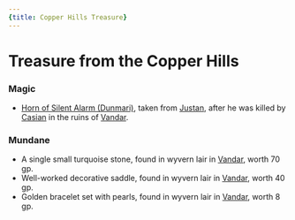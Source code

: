 ```yaml
---
{title: Copper Hills Treasure}
---
```

# Treasure from the Copper Hills

### Magic 

- [Horn of Silent Alarm (Dunmari)](<../../../things/magic-items/horn-of-silent-alarm-dunmari.md>), taken from [Justan](<../../../people/dunmari/justan.md>), after he was killed by [Casian](<../../../people/chardonians/casian.md>) in the ruins of [Vandar](<../../../gazetteer/greater-dunmar/realms/dunmar/central-dunmar/vandar.md>). 

### Mundane

- A single small turquoise stone, found in wyvern lair in [Vandar](<../../../gazetteer/greater-dunmar/realms/dunmar/central-dunmar/vandar.md>), worth 70 gp.
- Well-worked decorative saddle, found in wyvern lair in [Vandar](<../../../gazetteer/greater-dunmar/realms/dunmar/central-dunmar/vandar.md>), worth 40 gp.
- Golden bracelet set with pearls, found in wyvern lair in [Vandar](<../../../gazetteer/greater-dunmar/realms/dunmar/central-dunmar/vandar.md>), worth 8 gp. 